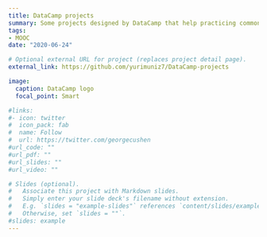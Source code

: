 ```yaml
---
title: DataCamp projects
summary: Some projects designed by DataCamp that help practicing common data science activities like data cleaning and manipulation, data visualization, and machine learning modeling.
tags:
- MOOC
date: "2020-06-24"

# Optional external URL for project (replaces project detail page).
external_link: https://github.com/yurimuniz7/DataCamp-projects

image:
  caption: DataCamp logo
  focal_point: Smart

#links:
#- icon: twitter
#  icon_pack: fab
#  name: Follow
#  url: https://twitter.com/georgecushen
#url_code: ""
#url_pdf: ""
#url_slides: ""
#url_video: ""

# Slides (optional).
#   Associate this project with Markdown slides.
#   Simply enter your slide deck's filename without extension.
#   E.g. `slides = "example-slides"` references `content/slides/example-slides.md`.
#   Otherwise, set `slides = ""`.
#slides: example
---
```

